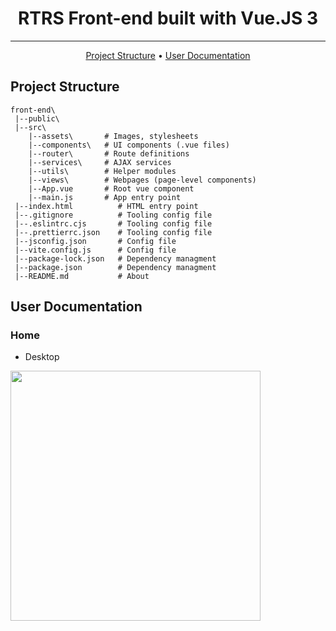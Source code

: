 <h1 align="center">RTRS Front-end built with Vue.JS 3
</h1>

---

<p align="center">
    <a href="#project-structure">Project Structure</a> •
    <a href="#user-documentation">User Documentation</a>
</p>

## Project Structure

```
front-end\
 |--public\             
 |--src\
    |--assets\       # Images, stylesheets
    |--components\   # UI components (.vue files)
    |--router\       # Route definitions
    |--services\     # AJAX services
    |--utils\        # Helper modules
    |--views\        # Webpages (page-level components)
    |--App.vue       # Root vue component
    |--main.js       # App entry point
 |--index.html          # HTML entry point
 |--.gitignore          # Tooling config file
 |--.eslintrc.cjs       # Tooling config file
 |--.prettierrc.json    # Tooling config file
 |--jsconfig.json       # Config file
 |--vite.config.js      # Config file
 |--package-lock.json   # Dependency managment
 |--package.json        # Dependency managment
 |--README.md           # About
 ```

 ## User Documentation

 ### Home

* Desktop

<img src="https://github.com/slavyanHristov/restaurant-table-reservation-system/blob/feature/readme/screenshots/home/home-desktop.png" width="400" />


